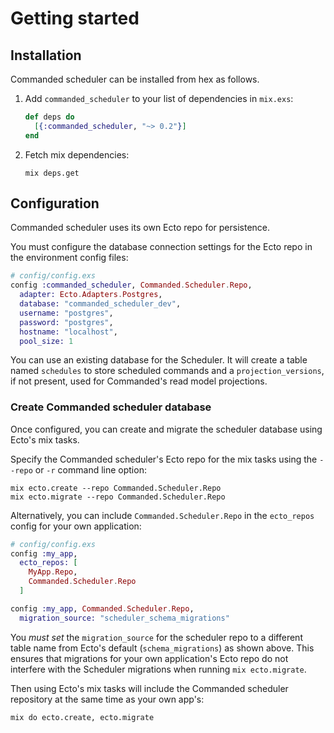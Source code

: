 # Getting started

## Installation

Commanded scheduler can be installed from hex as follows.

1. Add `commanded_scheduler` to your list of dependencies in `mix.exs`:

    ```elixir
    def deps do
      [{:commanded_scheduler, "~> 0.2"}]
    end
    ```

2. Fetch mix dependencies:

    ```console
    mix deps.get
    ```

## Configuration

Commanded scheduler uses its own Ecto repo for persistence.

You must configure the database connection settings for the Ecto repo in the environment config files:

```elixir
# config/config.exs
config :commanded_scheduler, Commanded.Scheduler.Repo,
  adapter: Ecto.Adapters.Postgres,
  database: "commanded_scheduler_dev",
  username: "postgres",
  password: "postgres",
  hostname: "localhost",
  pool_size: 1
```

You can use an existing database for the Scheduler. It will create a table named `schedules` to store scheduled commands and a `projection_versions`, if not present, used for Commanded's read model projections.

### Create Commanded scheduler database

Once configured, you can create and migrate the scheduler database using Ecto's mix tasks.

Specify the Commanded scheduler's Ecto repo for the mix tasks using the `--repo` or `-r` command line option:

```console
mix ecto.create --repo Commanded.Scheduler.Repo
mix ecto.migrate --repo Commanded.Scheduler.Repo
```

Alternatively, you can include `Commanded.Scheduler.Repo` in the `ecto_repos` config for your own application:

```elixir
# config/config.exs
config :my_app,
  ecto_repos: [
    MyApp.Repo,
    Commanded.Scheduler.Repo
  ]

config :my_app, Commanded.Scheduler.Repo,
  migration_source: "scheduler_schema_migrations"
```

You _must set_ the `migration_source` for the scheduler repo to a different table name from Ecto's default (`schema_migrations`) as shown above. This ensures that migrations for your own application's Ecto repo do not interfere with the Scheduler migrations when running `mix ecto.migrate`.

Then using Ecto's mix tasks will include the Commanded scheduler repository at the same time as your own app's:

```console
mix do ecto.create, ecto.migrate
```
